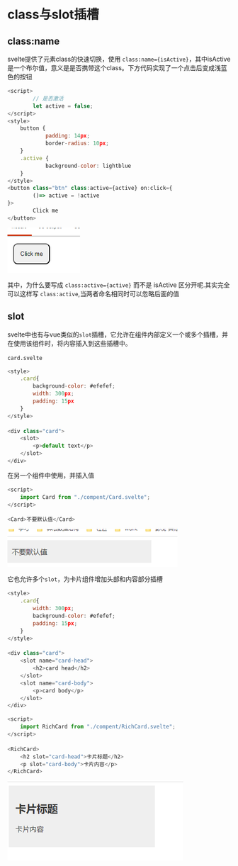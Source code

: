 # class与slot插槽

## class:name

svelte提供了元素class的快速切换，使用 `class:name={isActive}`，其中isActive是一个布尔值，意义是是否携带这个class。下方代码实现了一个点击后变成浅蓝色的按钮

```javascript
<script>
        // 是否激活
        let active = false;
</script>
<style>
    button {
            padding: 14px;
            border-radius: 10px;
    }
    .active {
            background-color: lightblue
    }
</style>
<button class="btn" class:active={active} on:click={
        ()=> active = !active
}>
        Click me
</button>
```

![class](class1.gif)

其中，为什么要写成 `class:active={active}` 而不是 isActive 区分开呢.其实完全可以这样写 `class:active`,当两者命名相同时可以忽略后面的值

## slot

svelte中也有与vue类似的`slot`插槽，它允许在组件内部定义一个或多个插槽，并在使用该组件时，将内容插入到这些插槽中。

`card.svelte`

```javascript
<style>
    .card{
        background-color: #efefef;
        width: 300px;
        padding: 15px
    }
</style>

<div class="card">
    <slot>
        <p>default text</p>
    </slot>
</div>
```

在另一个组件中使用，并插入值

```javascript
<script>
    import Card from "./compent/Card.svelte";
</script>

<Card>不要默认值</Card>
```

![class2](slot.png)

它也允许多个`slot`，为卡片组件增加头部和内容部分插槽

```javascript
<style>
    .card{
        width: 300px;
        background-color: #efefef;
        padding: 15px;
    }
</style>

<div class="card">
    <slot name="card-head">
        <h2>card head</h2>
    </slot>
    <slot name="card-body">
        <p>card body</p>
    </slot>
</div>
```

```javascript
<script>
    import RichCard from "./compent/RichCard.svelte";
</script>

<RichCard>
    <h2 slot="card-head">卡片标题</h2>
    <p slot="card-body">卡片内容</p>
</RichCard>
```

![slot2](slot2.PNG)
